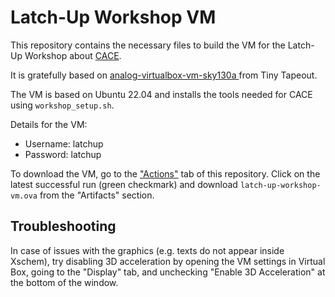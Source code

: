 # Latch-Up Workshop VM

This repository contains the necessary files to build the VM for the Latch-Up Workshop about [CACE](https://github.com/efabless/cace).

It is gratefully based on [analog-virtualbox-vm-sky130a ](https://github.com/TinyTapeout/analog-virtualbox-vm-sky130a) from Tiny Tapeout.

The VM is based on Ubuntu 22.04 and installs the tools needed for CACE using `workshop_setup.sh`.

Details for the VM:

- Username: latchup
- Password: latchup

To download the VM, go to the ["Actions"](https://github.com/mole99/latch-up-workshop-vm/actions) tab of this repository. Click on the latest successful run (green checkmark) and download 
`latch-up-workshop-vm.ova` from the "Artifacts" section.

## Troubleshooting

In case of issues with the graphics (e.g. texts do not appear inside Xschem), try disabling 3D acceleration by opening the VM settings in Virtual Box, going to the "Display" tab, and unchecking "Enable 3D Acceleration" at the bottom of the window.